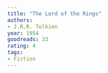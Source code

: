 ```yaml
---
title: "The Lord of the Rings"
authors:
- J.R.R. Tolkien
year: 1954
goodreads: 33
rating: 4
tags:
- Fiction
---
```

